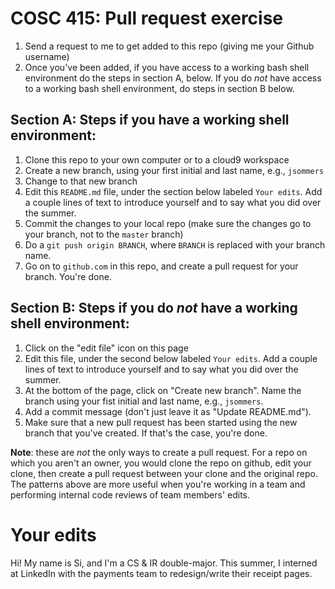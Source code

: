 # COSC 415: Pull request exercise

1. Send a request to me to get added to this repo (giving me your Github username)
2. Once you've been added, if you have access to a working bash shell environment do the steps in section A, below.  If you do *not* have access to a working bash shell environment, do steps in section B below.

## Section A: Steps if you have a working shell environment:
1. Clone this repo to your own computer or to a cloud9 workspace
2. Create a new branch, using your first initial and last name, e.g., `jsommers`
3. Change to that new branch
4. Edit this `README.md` file, under the section below labeled `Your edits`.  Add a couple lines of text to introduce yourself and to say what you did over the summer.
5. Commit the changes to your local repo (make sure the changes go to your branch, not to the `master` branch)
6. Do a `git push origin BRANCH`, where `BRANCH` is replaced with your branch name.
7. Go on to `github.com` in this repo, and create a pull request for your branch.  You're done.

## Section B: Steps if you do *not* have a working shell environment:
1. Click on the "edit file" icon on this page
2.  Edit this file, under the second below labeled `Your edits`.  Add a couple lines of text to introduce yourself and to say what you did over the summer.
3.  At the bottom of the page, click on "Create new branch".  Name the branch using your fist initial and last name, e.g., `jsommers`.
4.  Add a commit message (don't just leave it as "Update README.md").
5. Make sure that a new pull request has been started using the new branch that you've created.  If that's the case, you're done.

**Note**: these are *not* the only ways to create a pull request.  For a repo on which you aren't an owner, you would clone the repo on github, edit your clone, then create a pull request between your clone and the original repo.  The patterns above are more useful when you're working in a team and performing internal code reviews of team members' edits.

# Your edits

Hi! My name is Si, and I'm a CS & IR double-major. This summer, I interned at LinkedIn with the payments team to redesign/write their receipt pages. 


